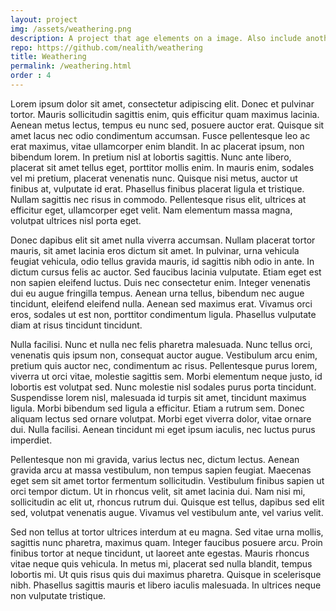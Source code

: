 ```yaml
---
layout: project
img: /assets/weathering.png
description: A project that age elements on a image. Also include another project TextureQuilting that generate texture from small samples. Both are student projects based on litterature
repo: https://github.com/nealith/weathering
title: Weathering
permalink: /weathering.html
order : 4
---
```




Lorem ipsum dolor sit amet, consectetur adipiscing elit. Donec et pulvinar tortor. Mauris sollicitudin sagittis enim, quis efficitur quam maximus lacinia. Aenean metus lectus, tempus eu nunc sed, posuere auctor erat. Quisque sit amet lacus nec odio condimentum accumsan. Fusce pellentesque leo ac erat maximus, vitae ullamcorper enim blandit. In ac placerat ipsum, non bibendum lorem. In pretium nisl at lobortis sagittis. Nunc ante libero, placerat sit amet tellus eget, porttitor mollis enim. In mauris enim, sodales vel mi pretium, placerat venenatis nunc. Quisque nisi metus, auctor ut finibus at, vulputate id erat. Phasellus finibus placerat ligula et tristique. Nullam sagittis nec risus in commodo. Pellentesque risus elit, ultrices at efficitur eget, ullamcorper eget velit. Nam elementum massa magna, volutpat ultrices nisl porta eget.

Donec dapibus elit sit amet nulla viverra accumsan. Nullam placerat tortor mauris, sit amet lacinia eros dictum sit amet. In pulvinar, urna vehicula feugiat vehicula, odio tellus gravida mauris, id sagittis nibh odio in ante. In dictum cursus felis ac auctor. Sed faucibus lacinia vulputate. Etiam eget est non sapien eleifend luctus. Duis nec consectetur enim. Integer venenatis dui eu augue fringilla tempus. Aenean urna tellus, bibendum nec augue tincidunt, eleifend eleifend nulla. Aenean sed maximus erat. Vivamus orci eros, sodales ut est non, porttitor condimentum ligula. Phasellus vulputate diam at risus tincidunt tincidunt.

Nulla facilisi. Nunc et nulla nec felis pharetra malesuada. Nunc tellus orci, venenatis quis ipsum non, consequat auctor augue. Vestibulum arcu enim, pretium quis auctor nec, condimentum ac risus. Pellentesque purus lorem, viverra ut orci vitae, molestie sagittis sem. Morbi elementum neque justo, id lobortis est volutpat sed. Nunc molestie nisl sodales purus porta tincidunt. Suspendisse lorem nisl, malesuada id turpis sit amet, tincidunt maximus ligula. Morbi bibendum sed ligula a efficitur. Etiam a rutrum sem. Donec aliquam lectus sed ornare volutpat. Morbi eget viverra dolor, vitae ornare dui. Nulla facilisi. Aenean tincidunt mi eget ipsum iaculis, nec luctus purus imperdiet.

Pellentesque non mi gravida, varius lectus nec, dictum lectus. Aenean gravida arcu at massa vestibulum, non tempus sapien feugiat. Maecenas eget sem sit amet tortor fermentum sollicitudin. Vestibulum finibus sapien ut orci tempor dictum. Ut in rhoncus velit, sit amet lacinia dui. Nam nisi mi, sollicitudin ac elit ut, rhoncus rutrum dui. Quisque est tellus, dapibus sed elit sed, volutpat venenatis augue. Vivamus vel vestibulum ante, vel varius velit.

Sed non tellus at tortor ultrices interdum at eu magna. Sed vitae urna mollis, sagittis nunc pharetra, maximus quam. Integer faucibus posuere arcu. Proin finibus tortor at neque tincidunt, ut laoreet ante egestas. Mauris rhoncus vitae neque quis vehicula. In metus mi, placerat sed nulla blandit, tempus lobortis mi. Ut quis risus quis dui maximus pharetra. Quisque in scelerisque nibh. Phasellus sagittis mauris et libero iaculis malesuada. In ultrices neque non vulputate tristique.
